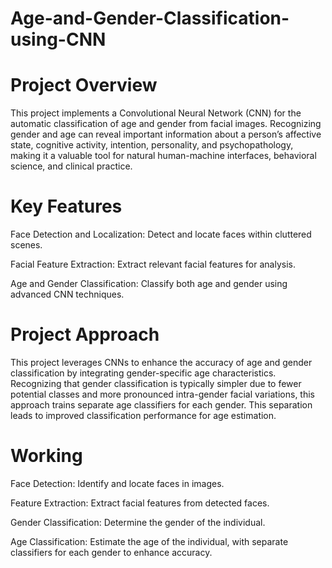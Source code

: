 # Age-and-Gender-Classification-using-CNN

# Project Overview

This project implements a Convolutional Neural Network (CNN) for the automatic classification of age and gender from facial images. Recognizing gender and age can reveal important information about a person’s affective state, cognitive activity, intention, personality, and psychopathology, making it a valuable tool for natural human-machine interfaces, behavioral science, and clinical practice.

# Key Features

Face Detection and Localization: Detect and locate faces within cluttered scenes.

Facial Feature Extraction: Extract relevant facial features for analysis.

Age and Gender Classification: Classify both age and gender using advanced CNN techniques.

# Project Approach

This project leverages CNNs to enhance the accuracy of age and gender classification by integrating gender-specific age characteristics. Recognizing that gender classification is typically simpler due to fewer potential classes and more pronounced intra-gender facial variations, this approach trains separate age classifiers for each gender. This separation leads to improved classification performance for age estimation.

# Working

Face Detection: Identify and locate faces in images.

Feature Extraction: Extract facial features from detected faces.

Gender Classification: Determine the gender of the individual.

Age Classification: Estimate the age of the individual, with separate classifiers for each gender to enhance accuracy.
